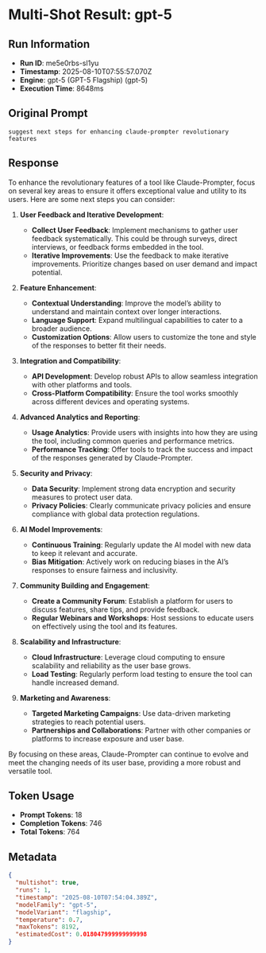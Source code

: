 # Multi-Shot Result: gpt-5

## Run Information
- **Run ID**: me5e0rbs-sl1yu
- **Timestamp**: 2025-08-10T07:55:57.070Z
- **Engine**: gpt-5 (GPT-5 Flagship) (gpt-5)
- **Execution Time**: 8648ms

## Original Prompt
```
suggest next steps for enhancing claude-prompter revolutionary features
```

## Response
To enhance the revolutionary features of a tool like Claude-Prompter, focus on several key areas to ensure it offers exceptional value and utility to its users. Here are some next steps you can consider:

1. **User Feedback and Iterative Development**:
   - **Collect User Feedback**: Implement mechanisms to gather user feedback systematically. This could be through surveys, direct interviews, or feedback forms embedded in the tool.
   - **Iterative Improvements**: Use the feedback to make iterative improvements. Prioritize changes based on user demand and impact potential.

2. **Feature Enhancement**:
   - **Contextual Understanding**: Improve the model’s ability to understand and maintain context over longer interactions.
   - **Language Support**: Expand multilingual capabilities to cater to a broader audience.
   - **Customization Options**: Allow users to customize the tone and style of the responses to better fit their needs.

3. **Integration and Compatibility**:
   - **API Development**: Develop robust APIs to allow seamless integration with other platforms and tools.
   - **Cross-Platform Compatibility**: Ensure the tool works smoothly across different devices and operating systems.

4. **Advanced Analytics and Reporting**:
   - **Usage Analytics**: Provide users with insights into how they are using the tool, including common queries and performance metrics.
   - **Performance Tracking**: Offer tools to track the success and impact of the responses generated by Claude-Prompter.

5. **Security and Privacy**:
   - **Data Security**: Implement strong data encryption and security measures to protect user data.
   - **Privacy Policies**: Clearly communicate privacy policies and ensure compliance with global data protection regulations.

6. **AI Model Improvements**:
   - **Continuous Training**: Regularly update the AI model with new data to keep it relevant and accurate.
   - **Bias Mitigation**: Actively work on reducing biases in the AI’s responses to ensure fairness and inclusivity.

7. **Community Building and Engagement**:
   - **Create a Community Forum**: Establish a platform for users to discuss features, share tips, and provide feedback.
   - **Regular Webinars and Workshops**: Host sessions to educate users on effectively using the tool and its features.

8. **Scalability and Infrastructure**:
   - **Cloud Infrastructure**: Leverage cloud computing to ensure scalability and reliability as the user base grows.
   - **Load Testing**: Regularly perform load testing to ensure the tool can handle increased demand.

9. **Marketing and Awareness**:
   - **Targeted Marketing Campaigns**: Use data-driven marketing strategies to reach potential users.
   - **Partnerships and Collaborations**: Partner with other companies or platforms to increase exposure and user base.

By focusing on these areas, Claude-Prompter can continue to evolve and meet the changing needs of its user base, providing a more robust and versatile tool.


## Token Usage
- **Prompt Tokens**: 18
- **Completion Tokens**: 746
- **Total Tokens**: 764


## Metadata
```json
{
  "multishot": true,
  "runs": 1,
  "timestamp": "2025-08-10T07:54:04.389Z",
  "modelFamily": "gpt-5",
  "modelVariant": "flagship",
  "temperature": 0.7,
  "maxTokens": 8192,
  "estimatedCost": 0.018047999999999998
}
```
